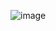 
![image](https://user-images.githubusercontent.com/94346768/143156272-04bc4928-1c35-4394-8ca9-c94f9810e9e2.png)

